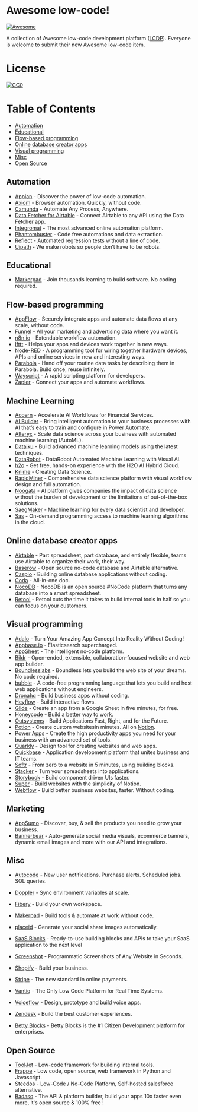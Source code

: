 # Awesome low-code!

[![Awesome](https://cdn.rawgit.com/sindresorhus/awesome/d7305f38d29fed78fa85652e3a63e154dd8e8829/media/badge.svg)](https://github.com/antdimot/awesome-lowcode)

A collection of Awesome low-code development platform ([LCDP](https://en.wikipedia.org/wiki/Low-code_development_platform)).
Everyone is welcome to submit their new Awesome low-code item.

# License

[![CC0](https://licensebuttons.net/p/zero/1.0/88x31.png)](https://creativecommons.org/publicdomain/zero/1.0/)


# Table of Contents

* [Automation](#automation)
* [Educational](#educational)
* [Flow-based programming](#flow-based-programming)
* [Online database creator apps](#online-database-creator-apps)
* [Visual programming](#visual-programming)
* [Misc](#misc)
* [Open Source](#open-source)

## Automation

* [Appian](https://www.appian.com/) - Discover the power of low-code automation.
* [Axiom](https://axiom.ai/) - Browser automation. Quickly, without code.
* [Camunda](https://camunda.com/) - Automate Any Process, Anywhere.
* [Data Fetcher for Airtable](https://datafetcher.com/) - Connect Airtable to any API using the Data Fetcher app.
* [Integromat](https://www.integromat.com) - The most advanced online automation platform.
* [Phantombuster](https://phantombuster.com/) - Code free automations and data extraction.
* [Reflect](https://reflect.run/) - Automated regression tests without a line of code.
* [Uipath](https://www.uipath.com/) - We make robots so people don’t have to be  robots.

## Educational

* [Markerpad](https://www.makerpad.co/) - Join thousands learning to build software. No coding required.

## Flow-based programming

* [AppFlow](https://aws.amazon.com/appflow/) -  Securely integrate apps and automate data flows at any scale, without code.
* [Funnel](https://funnel.io/) - All your marketing and advertising data where you want it.
* [n8n.io](https://n8n.io/) - Extendable workflow automation.
* [Ifttt](https://ifttt.com/) - Helps your apps and devices work together in new ways.
* [Node-RED](https://nodered.org/) - A programming tool for wiring together hardware devices, APIs and online services in new and interesting ways.
* [Parabola](https://parabola.io/) - Hand off your routine data tasks by describing them in Parabola. Build once, reuse infinitely.
* [Wayscript](https://wayscript.com) - A rapid scripting platform for developers.
* [Zapier](https://zapier.com) - Connect your apps and automate workflows.

## Machine Learning

* [Accern](https://accern.com) - Accelerate AI Workflows for Financial Services.
* [AI Builder](https://flow.microsoft.com/en-us/ai-builder/) - Bring intelligent automation to your business processes with AI that’s easy to train and configure in Power Automate.
* [Alteryx](https://www.alteryx.com/products/alteryx-platform/machine-learning) - Scale data science across your business with automated machine learning (AutoML).
* [Dataiku](https://www.dataiku.com/product/key-capabilities/machine-learning) - Build advanced machine learning models using the latest techniques.
* [DataRobot](https://www.datarobot.com/platform/visual-ai/) - DataRobot Automated Machine Learning with Visual AI.
* [h2o](https://www.h2o.ai/) - Get free, hands-on experience with the H2O AI Hybrid Cloud.
* [Knime](https://www.knime.com/knime-analytics-platform) - Creating Data Science.
* [RapidMiner](https://rapidminer.com/products/studio/) - Comprehensive data science platform with visual workflow design and full automation.
* [Noogata](https://noogata.com/) - AI platform gives companies the impact of data science without the burden of development or the limitations of out-of-the-box solutions.
* [SaegMaker](https://aws.amazon.com/sagemaker/) - Machine learning for every data scientist and developer.
* [Sas](https://www.sas.com/en_si/software/machine-learning-cloud.html) - On-demand programming access to machine learning algorithms in the cloud.

## Online database creator apps

* [Airtable](https://airtable.com/) - Part spreadsheet, part database, and entirely flexible, teams use Airtable to organize their work, their way.
* [Baserow](https://baserow.io/) - Open source no-code database and Airtable alternative.
* [Caspio](https://www.caspio.com/) - Building online database applications without coding.
* [Coda](https://coda.io/) - All-in-one doc.
* [NocoDB](https://nocodb.com/) - NocoDB is an open source #NoCode platform that turns any database into a smart spreadsheet.
* [Retool](https://retool.com/) - Retool cuts the time it takes to build internal tools in half so you can focus on your customers.

## Visual programming

* [Adalo](https://www.adalo.com/) - Turn Your Amazing App Concept Into Reality Without Coding!
* [Appbase.io](https://www.appbase.io) - Elasticsearch supercharged.
* [AppSheet](https://www.appsheet.com/) - The intelligent no‑code platform.
* [Bildr](https://www.bildr.com) - Open-ended, extensible, collaboration-focused website and web app builder.
* [Boundlesslabs](https://www.boundlesslabs.com/) - Boundless lets you build the web site of your dreams. No code required.
* [bubble](https://bubble.io/) - A code-free programming language that lets you build and host web applications without engineers.
* [Dronahq](https://www.dronahq.com) - Build business apps without coding.
* [Heyflow](https://heyflow.app/) - Build interactive flows.
* [Glide](https://www.glideapps.com/) - Create an app from a Google Sheet in five minutes, for free.
* [Honeycode](https://www.honeycode.aws/) - Build a better way to work.
* [Outsystems](https://www.outsystems.com/) - Build Applications Fast, Right, and for the Future.
* [Potion](https://www.potion.so/) - Create custom websitesin minutes. All on [Notion](https://www.notion.so/).
* [Power Apps](https://powerapps.microsoft.com) - Create the high productivity apps you need for your business with an advanced set of tools.
* [Quarkly](https://quarkly.io) - Design tool for creating websites and web apps.
* [Quickbase](https://www.quickbase.com) - Application development platform that unites business and IT teams.
* [Softr](https://www.softr.io) - From zero to a website in 5 minutes, using building blocks.
* [Stacker](https://stacker.app) - Turn your spreadsheets into applications.
* [Storybook](https://storybook.js.org) - Build component driven UIs faster.
* [Super](https://super.so) - Build websites with the simplicity of Notion.
* [Webflow](https://webflow.com/) - Build better business websites, faster. Without coding.

## Marketing

* [AppSumo](https://appsumo.com/) - Discover, buy, & sell the products you need to grow your business.
* [Bannerbear](https://www.bannerbear.com/) - Auto-generate social media visuals, ecommerce banners, dynamic email images and more with our API and integrations.

## Misc

* [Autocode](https://autocode.com) - New user notifications. Purchase alerts. Scheduled jobs. SQL queries.
* [Doppler](https://www.doppler.com/) - Sync environment variables at scale.
* [Fibery](https://fibery.io) - Build your own workspace.
* [Makerpad](https://www.makerpad.co/) - Build tools & automate at work without code.
* [placeid](https://placid.app/) - Generate your social share images automatically.
* [SaaS Blocks](https://saasblocks.io/) - Ready-to-use building blocks and APIs to take your SaaS application to the next level
* [Screenshot](https://www.screenshotapi.net/) - Programmatic Screenshots of Any Website in Seconds.
* [Shopify](https://shopify.com/) - Build your business.
* [Stripe](https://stripe.com) - The new standard in online payments.
* [Vantiq](https://vantiq.com/) - The Only Low Code Platform for Real Time Systems.
* [Voiceflow](https://www.voiceflow.com/) - Design, prototype and build voice apps.
* [Zendesk](https://www.zendesk.com/) - Build the best customer experiences.

* [Betty Blocks](https://www.bettyblocks.com/) - Betty Blocks is the #1 Citizen Development platform for enterprises.

## Open Source

* [ToolJet](https://github.com/ToolJet/ToolJet) - Low-code framework for building internal tools.
* [Frappe](https://github.com/frappe/frappe) - Low code, open source, web framework in Python and Javascript.
* [Steedos](https://github.com/steedos/steedos-platform) - Low-Code / No-Code Platform, Self-hosted salesforce alternative.
* [Badaso](https://github.com/uasoft-indonesia/badaso) - The API & platform builder, build your apps 10x faster even more, it's open source & 100% free !